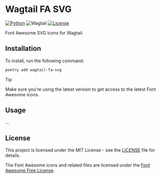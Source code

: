 # Wagtail FA SVG

[![Python](https://img.shields.io/badge/python-3.10+-2e1f5e.svg)](https://www.python.org/downloads/)
![Wagtail](https://img.shields.io/badge/wagtail-5.0+-2e1f5e)
[![License](https://img.shields.io/badge/license-MIT-2e1f5e)](https://github.com/vsakkas/wagtail-fa-svg/blob/master/LICENSE)


Font Awesome SVG icons for Wagtail.

## Installation

To install, run the following command:

```bash
poetry add wagtail-fa-svg
```

> [!TIP]
> Make sure you're using the latest version to get access to the latest Font Awesome icons.

## Usage

...

## License

This project is licensed under the MIT License - see the [LICENSE](https://github.com/vsakkas/wagtail-fa-svg/blob/master/LICENSE) file for details.

The Font Awesome icons and related files are licensed under the [Font Awesome Free License](https://fontawesome.com/license/free).
